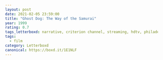 ```yaml
---
layout: post 
date: 2021-02-05 23:59:00
title: "Ghost Dog: The Way of the Samurai"
year: 1999
rating: 0.7
tags_letterboxd: narrative, criterion channel, streaming, hdtv, philadelphia, leah
tags:
  - film
category: Letterboxd
canonical: https://boxd.it/1E1NLF
---
```

